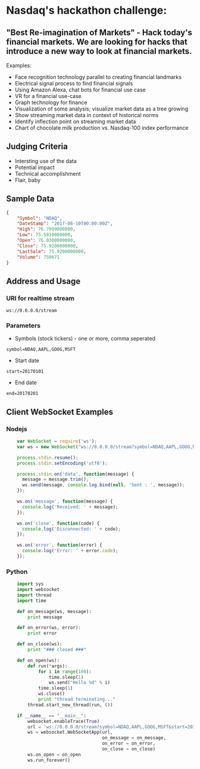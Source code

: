 # Nasdaq's hackathon challenge:
## "Best Re-imagination of Markets" - Hack today's financial markets. We are looking for hacks that introduce a new way to look at financial markets.

Examples:
* Face recognition technology parallel to creating financial landmarks
* Electrical signal process to find financial signals
* Using Amazon Alexa, chat bots for financial use case
* VR for a financial use-case
* Graph technology for finance
* Visualization of some analysis; visualize market data as a tree growing
* Show streaming market data in context of historical norms
* Identify inflection point on streaming market data
* Chart of chocolate milk production vs. Nasdaq-100 index performance

## Judging Criteria
* Intersting use of the data
* Potential impact
* Technical accomplishment
* Flair, baby

## Sample Data

```json
{
    "Symbol": "NDAQ",
    "DateStamp": "2017-08-10T00:00:00Z",
    "High": 76.7999000000, 
    "Low": 75.5810000000,  
    "Open": 76.0300000000,
    "Close": 75.9200000000, 
    "LastSale": 75.9200000000, 
    "Volume": 750671
}
```

## Address and Usage
### URI for realtime stream
```
ws://0.0.0.0/stream
```

### Parameters
* Symbols (stock tickers) - one or more, comma seperated
```
symbol=NDAQ,AAPL,GOOG,MSFT
```
* Start date
```
start=20170101
```
* End date
```
end=20170201
```

## Client WebSocket Examples
### Nodejs
```javascript
    var WebSocket = require('ws');
    var ws = new WebSocket("ws://0.0.0.0/stream?symbol=NDAQ,AAPL,GOOG,MSFT&start=20170101&end=20170201");

    process.stdin.resume();
    process.stdin.setEncoding('utf8');

    process.stdin.on('data', function(message) {
      message = message.trim();
      ws.send(message, console.log.bind(null, 'Sent : ', message));
    });

    ws.on('message', function(message) {
      console.log('Received: ' + message);
    });

    ws.on('close', function(code) {
      console.log('Disconnected: ' + code);
    });

    ws.on('error', function(error) {
      console.log('Error: ' + error.code);
    });
```

### Python
```python
    import sys
    import websocket
    import thread
    import time

    def on_message(ws, message):
        print message

    def on_error(ws, error):
        print error

    def on_close(ws):
        print "### closed ###"

    def on_open(ws):
        def run(*args):
            for i in range(100):
                time.sleep(1)
                ws.send("Hello %d" % i)
            time.sleep(1)
            ws.close()
            print "thread terminating..."
        thread.start_new_thread(run, ())

    if __name__ == "__main__":
        websocket.enableTrace(True)
        url = 'ws://0.0.0.0/stream?symbol=NDAQ,AAPL,GOOG,MSFT&start=20170101&end=20170201')
        ws = websocket.WebSocketApp(url,
                                    on_message = on_message,
                                    on_error = on_error,
                                    on_close = on_close)
        ws.on_open = on_open
        ws.run_forever()
```
